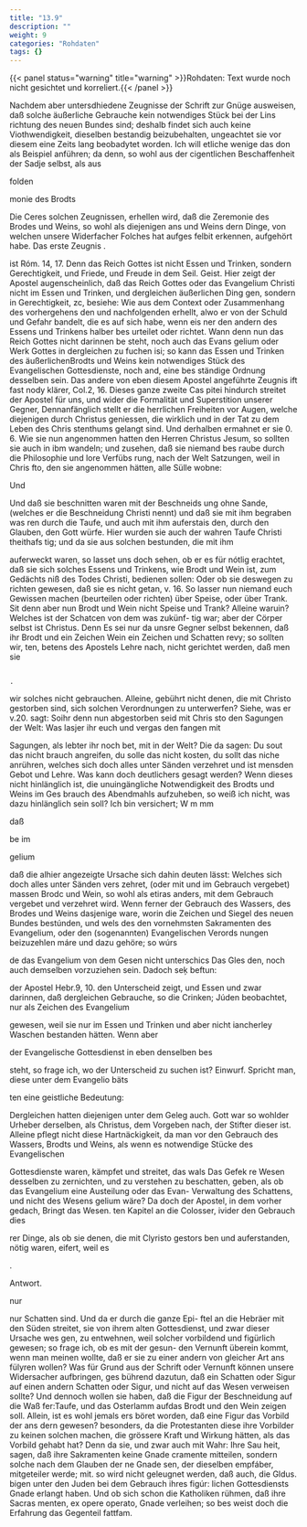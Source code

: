 ```yaml
---
title: "13.9"
description: ""
weight: 9
categories: "Rohdaten"
tags: {}
---
```


{{< panel status="warning" title="warning" >}}Rohdaten: Text wurde noch nicht gesichtet und korreliert.{{< /panel >}}

<!-- Seite 663 -->

Nachdem aber untersdhiedene Zeugnisse der Schrift zur Gnüge ausweisen, daß solche äußerliche Gebrauche kein notwendiges Stück bei der Lins richtung des neuen Bundes sind; deshalb findet sich auch keine Viothwendigkeit, dieselben bestandig beizubehalten, ungeachtet sie vor diesem eine Zeits lang beobadytet worden. Ich will etliche wenige das don als Beispiel anführen; da denn, so wohl aus der cigentlichen Beschaffenheit der Sadje selbst, als aus

folden

monie des Brodts

<!-- Seite 664 -->

Die Ceres solchen Zeugnissen, erhellen wird, daß die Zeremonie
des Brodes und Weins, so wohl als diejenigen ans und Weins dern Dinge, von welchen unsere Widerfacher Folches hat aufges felbit erkennen, aufgehört habe. Das erste Zeugnis .

ist Róm. 14, 17. Denn das Reich Gottes ist nicht Essen und Trinken, sondern Gerechtigkeit, und Friede, und Freude in dem Seil. Geist. Hier zeigt der Apostel augenscheinlich, daß das Reich Gottes oder das Evangelium Christi nicht im Essen und Trinken, und dergleichen äußerlichen Ding gen, sondern in Gerechtigkeit, zc, besiehe: Wie aus dem Context oder Zusammenhang des vorhergehens den und nachfolgenden erhellt, alwo er von der Schuld und Gefahr bandelt, die es auf sich habe, wenn eis ner den andern des Essens und Trinkens halber bes urteilet oder richtet. Wann denn nun das Reich Gottes nicht darinnen be steht, noch auch das Evans gelium oder Werk Gottes in dergleichen zu fuchen isi; so kann das Essen und Trinken des äußerlichenBrodts und Weins kein notwendiges Stück des Evangelischen Gottesdienste, noch and, eine bes ständige Ordnung desselben sein. Das andere von eben diesem Apostel angeführte Zeugnis ift fast nody klärer, Col.2, 16. Dieses ganze zweite Cas pitei hindurch streitet der Apostel für uns, und wider die Formalität und Superstition unserer Gegner, Dennanfänglich stellt er die herrlichen Freiheiten vor Augen, welche diejenigen durch Christus geniessen, die wirklich und in der Tat zu dem Leben des Chris stenthums gelangt sind. Und derhalben ermahnet er sie 0. 6. Wie sie nun angenommen hatten den Herren Christus Jesum, so sollten sie auch in ibm wandeln; und zusehen, daß sie niemand bes raube durch die Philosophie und lore Verfübs rung, nach der Welt Satzungen, weil in Chris fto, den sie angenommen hätten, alle Sülle wobne:

Und

<!-- Seite 665 -->

Und daß sie beschnitten waren mit der Beschneids
ung ohne Sande, (welches er die Beschneidung
Christi nennt) und daß sie mit ihm begraben was
ren durch die Taufe, und auch mit ihm auferstais
den, durch den Glauben, den Gott würfe. Hier
wurden sie auch der wahren Taufe Christi theithafs
tig; und da sie aus solchen bestunden, die mit ihm

auferweckt waren, so lasset uns doch sehen, ob er es
für nótlig erachtet, daß sie sich solches Essens und
Trinkens, wie Brodt und Wein ist, zum Gedächts
niß des Todes Christi, bedienen sollen: Oder ob sie
deswegen zu richten gewesen, daß sie es nicht getan,
v. 16. So lasser nun niemand euch Gewissen
machen (beurteilen oder richten) über Speise,
oder über Trank. Sit denn aber nun Brodt und
Wein nicht Speise und Trank? Alleine waruin?
Welches ist der Schatcen von dem was zukünf-
tig war; aber der Cörper selbst ist Christus. Denn Es sei nur
da unsre Gegner selbst bekennen, daß ihr Brodt und ein Zeichen
Wein ein Zeichen und Schatten revy; so sollten wir, ten, betens
des Apostels Lehre nach, nicht gerichtet werden, daß men sie

                                                                                     .

wir solches nicht gebrauchen. Alleine, gebührt nicht
denen, die mit Christo gestorben sind, sich solchen
Verordnungen zu unterwerfen? Siehe, was er v.20.
sagt: Soihr denn nun abgestorben seid mit Chris
sto den Sagungen der Welt: Was lasjer ihr euch und vergas
den fangen mit

Sagungen, als lebter ihr noch bet, mit in der Welt? Die da sagen: Du sout das nicht brauch angreifen, du solle das nicht kosten, du sollt das niche anrühren, welches sich doch alles unter Sänden verzehret und ist mensden Gebot und Lehre. Was kann doch deutlichers gesagt werden? Wenn dieses nicht hinlänglich ist, die unuingängliche Notwendigkeit des Brodts und Weins im Ges brauch des Abendmahls aufzuheben, so weiß ich nicht, was dazu hinlänglich sein soll? Ich bin versichert; W m mm

daß

be im

gelium

<!-- Seite 666 -->

daß die alhier angezeigte Ursache sich dahin deuten lässt: Welches sich doch alles unter Sänden vers zehret, (oder mit und im Gebrauch vergebet) massen Brodc und Wein, so wohl als etiras anders, mit dem Gebrauch vergebet und verzehret wird. Wenn ferner der Gebrauch des Wassers, des Brodes und Weins dasjenige ware, worin die Zeichen und Siegel des neuen Bundes bestúnden, und wels des den vornehmsten Sakramenten des Evangelium, oder den (sogenannten) Evangelischen Verords nungen beizuzehlen máre und dazu gehöre; so wúrs

de das Evangelium von dem Gesen nicht unterschics Das Gles den, noch auch demselben vorzuziehen sein. Dadoch seķ beftun:

der Apostel Hebr.9, 10. den Unterscheid zeigt, und Essen und zwar darinnen, daß dergleichen Gebrauche, so die Crinken; Júden beobachtet, nur als Zeichen des Evangelium

gewesen, weil sie nur im Essen und Trinken und aber nicht iancherley Waschen bestanden hätten. Wenn aber

der Evangelische Gottesdienst in eben denselben bes

steht, so frage ich, wo der Unterscheid zu suchen ist? Einwurf. Spricht man, diese unter dem Evangelio bäts

ten eine geistliche Bedeutung:

Dergleichen hatten diejenigen unter dem Geleg auch. Gott war so wohlder Urheber derselben, als Christus, dem Vorgeben nach, der Stifter dieser ist. Alleine pflegt nicht diese Hartnäckigkeit, da man vor den Gebrauch des Wassers, Brodts und Weins, als wenn es notwendige Stücke des Evangelischen

Gottesdienste waren, kämpfet und streitet, das wals Das Gefek re Wesen desselben zu zernichten, und zu verstehen zu beschatten, geben, als ob das Evangelium eine Austeilung oder das Evan- Verwaltung des Schattens, und nicht des Wesens gelium wäre? Da doch der Apostel, in dem vorher gedach, Bringt das Wesen. ten Kapitel an die Colosser, ivider den Gebrauch dies

rer Dinge, als ob sie denen, die mit Clyristo gestors ben und auferstanden, nötig waren, eifert, weil es

.

Antwort.

nur

<!-- Seite 667 -->

nur Schatten sind. Und da er durch die ganze Epi-
ftel an die Hebräer mit den Süden streitet, sie von
ihrem alten Gottesdienst, und zwar dieser Ursache wes
gen, zu entwehnen, weil solcher vorbildend und
figürlich gewesen; so frage ich, ob es mit der gesun-
den Vernunft überein kommt, wenn man meinen
wollte, daß er sie zu einer andern von gleicher Art ans
fülyren wollen? Was für Grund aus der Schrift oder
Vernunft können unsere Widersacher aufbringen, ges
bührend dazutun, daß ein Schatten oder Sigur
auf einen andern Schatten oder Sigur, und nicht auf
das Wesen verweisen sollte? Und dennoch wollen sie
haben, daß die Figur der Beschneidung auf die Waß
fer:Taufe, und das Osterlamm aufdas Brodt und
den Wein zeigen soll. Allein, ist es wohl jemals ers
böret worden, daß eine Figur das Vorbild der ans
dern gewesen? besonders, da die Protestanten
diese ihre Vorbilder zu keinen solchen machen, die
grössere Kraft und Wirkung hätten, als das Vorbild
gehabt hat? Denn da sie, und zwar auch mit Wahr: Ihre Sau
heit, sagen, daß ihre Sakramenten keine Gnade cramente
mitteilen, sondern solche nach dem Glauben der ne Gnade
sen, der dieselben empfáber, mitgeteiler werde; mit.
so wird nicht geleugnet werden, daß auch, die Gldus.
bigen unter den Juden bei dem Gebrauch ihres figúr:
lichen Gottesdiensts Gnade erlangt haben. Und
ob sich schon die Katholiken rühmen, daß ihre Sacras
menten, ex opere operato, Gnade verleihen; so bes
weist doch die Erfahrung das Gegenteil fattfam.
